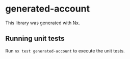 # generated-account

This library was generated with [Nx](https://nx.dev).

## Running unit tests

Run `nx test generated-account` to execute the unit tests.
